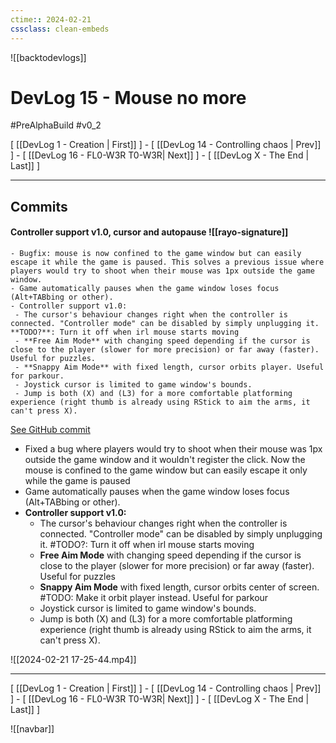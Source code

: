 ```yaml
---
ctime:: 2024-02-21
cssclass: clean-embeds
---
```

![[backtodevlogs]]
# DevLog 15 - Mouse no more

#PreAlphaBuild #v0_2

\[ [[DevLog 1 - Creation | First]] \] - \[ [[DevLog 14 - Controlling chaos | Prev]] \] - \[ [[DevLog 16 - FL0-W3R T0-W3R| Next]] \] - \[ [[DevLog X - The End | Last]] \]

---

## Commits

#### Controller support v1.0, cursor and autopause ![[rayo-signature]]
```
- Bugfix: mouse is now confined to the game window but can easily escape it while the game is paused. This solves a previous issue where players would try to shoot when their mouse was 1px outside the game window.
- Game automatically pauses when the game window loses focus (Alt+TABbing or other).
- Controller support v1.0:
 - The cursor's behaviour changes right when the controller is connected. "Controller mode" can be disabled by simply unplugging it. **TODO?**: Turn it off when irl mouse starts moving
 - **Free Aim Mode** with changing speed depending if the cursor is close to the player (slower for more precision) or far away (faster). Useful for puzzles.
 - **Snappy Aim Mode** with fixed length, cursor orbits player. Useful for parkour.
 - Joystick cursor is limited to game window's bounds.
 - Jump is both (X) and (L3) for a more comfortable platforming experience (right thumb is already using RStick to aim the arms, it can't press X).
```
[See GitHub commit](https://github.com/RayoROAR/GreenTop/commit/34993e9a888108e2884405f99c7b958e7f3b3c4a)

- Fixed a bug where players would try to shoot when their mouse was 1px outside the game window and it wouldn't register the click. Now the mouse is confined to the game window but can easily escape it only while the game is paused
- Game automatically pauses when the game window loses focus (Alt+TABbing or other).
- **Controller support v1.0:**
	- The cursor's behaviour changes right when the controller is connected. "Controller mode" can be disabled by simply unplugging it. #TODO?: Turn it off when irl mouse starts moving
	- **Free Aim Mode** with changing speed depending if the cursor is close to the player (slower for more precision) or far away (faster). Useful for puzzles
	- **Snappy Aim Mode** with fixed length, cursor orbits center of screen. #TODO: Make it orbit player instead. Useful for parkour
	- Joystick cursor is limited to game window's bounds.
	- Jump is both (X) and (L3) for a more comfortable platforming experience (right thumb is already using RStick to aim the arms, it can't press X).

![[2024-02-21 17-25-44.mp4]]

---

\[ [[DevLog 1 - Creation | First]] \] - \[ [[DevLog 14 - Controlling chaos | Prev]] \] - \[ [[DevLog 16 - FL0-W3R T0-W3R| Next]] \] - \[ [[DevLog X - The End | Last]] \]

![[navbar]]